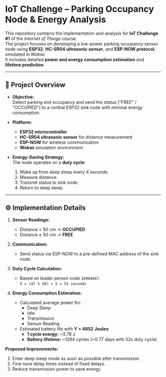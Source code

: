 
# IoT Challenge – Parking Occupancy Node & Energy Analysis

This repository contains the implementation and analysis for **IoT Challenge #1** of the *Internet of Things* course.  
The project focuses on developing a low-power parking occupancy sensor node using **ESP32**, **HC-SR04 ultrasonic sensor**, and **ESP-NOW protocol**, simulated in Wokwi.  
It includes detailed **power and energy consumption estimation** and **lifetime prediction**.

---

## 🚗 Project Overview
- **Objective:**  
  Detect parking slot occupancy and send the status ("FREE" / "OCCUPIED") to a central ESP32 sink node with minimal energy consumption.

- **Platform:**  
  - **ESP32 microcontroller**  
  - **HC-SR04 ultrasonic sensor** for distance measurement  
  - **ESP-NOW** for wireless communication  
  - **Wokwi** simulation environment

- **Energy-Saving Strategy:**  
  The node operates on a **duty cycle**:  
  1. Wake up from deep sleep every *X seconds*.  
  2. Measure distance.  
  3. Transmit status to sink node.  
  4. Return to deep sleep.

---

## ⚙ Implementation Details
1. **Sensor Readings:**  
   - Distance < 50 cm → **OCCUPIED**  
   - Distance ≥ 50 cm → **FREE**

2. **Communication:**  
   - Send status via ESP-NOW to a pre-defined MAC address of the sink node.

3. **Duty Cycle Calculation:**  
   - Based on leader person code `10904847`:  
     `X = (47 % 50) + 5 = 52 seconds`

4. **Energy Consumption Estimation:**  
   - Calculated average power for:
     - Deep Sleep
     - Idle
     - Transmission
     - Sensor Reading  
   - Estimated battery life with **Y = 4852 Joules**:
     - **1 cycle energy:** ~3.78 J  
     - **Battery lifetime:** ~1284 cycles (~0.77 days with 52s duty cycle)


**Proposed Improvements:**
1. Enter deep sleep mode as soon as possible after transmission.
2. Fine-tune delay times instead of fixed delays.
3. Reduce transmission power to save energy.

